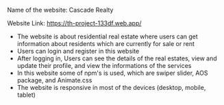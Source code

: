
Name of the website: Cascade Realty

Website Link: https://th-project-133df.web.app/

- The website is about residential real estate where users can get information about residents which are currently for sale or rent
- Users can login and register in this website
- After logging in, Users can see the details of the real estates, view and update their profile, and view the informations of the services
- In this website some of npm's is used, which are swiper slider, AOS package, and Animate.css
- The website is responsive in most of the devices (desktop, mobile, tablet)
